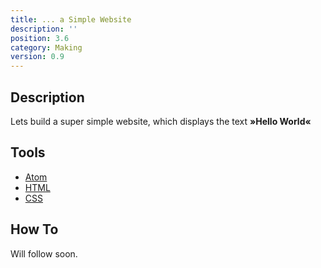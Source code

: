 ```yaml
---
title: ... a Simple Website
description: ''
position: 3.6
category: Making
version: 0.9
---
```

## Description

Lets build a super simple website, which displays the text **»Hello World«**

## Tools

- [Atom](/basics/editors)
- [HTML](/basics/html)
- [CSS](/basics/css)

## How To

Will follow soon.
